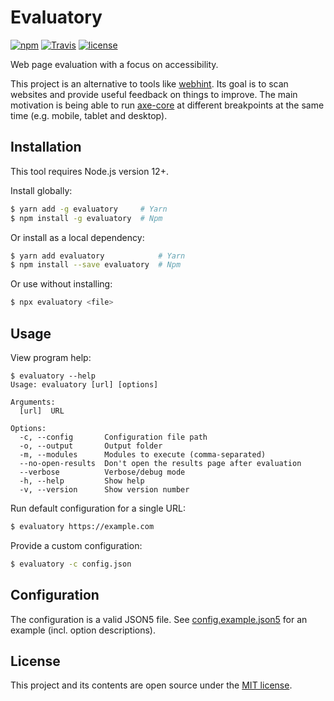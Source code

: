 # Evaluatory

[![npm](https://img.shields.io/npm/v/evaluatory?style=flat-square)](https://www.npmjs.com/package/evaluatory)
[![Travis](https://img.shields.io/travis/com/darekkay/evaluatory?style=flat-square)](https://travis-ci.com/darekkay/evaluatory)
[![license](https://img.shields.io/badge/license-MIT-green?style=flat-square)](https://github.com/darekkay/evaluatory/blob/master/LICENSE)

Web page evaluation with a focus on accessibility.

This project is an alternative to tools like [webhint](https://webhint.io). Its goal is to scan websites and provide useful feedback on things to improve. The main motivation is being able to run [axe-core](https://github.com/dequelabs/axe-core) at different breakpoints at the same time (e.g. mobile, tablet and desktop).

## Installation

This tool requires Node.js version 12+.

Install globally:

```bash
$ yarn add -g evaluatory     # Yarn
$ npm install -g evaluatory  # Npm
```

Or install as a local dependency:

```bash
$ yarn add evaluatory            # Yarn
$ npm install --save evaluatory  # Npm
```

Or use without installing:

```bash
$ npx evaluatory <file>
```

## Usage

View program help:

```
$ evaluatory --help
Usage: evaluatory [url] [options]

Arguments:
  [url]  URL

Options:
  -c, --config       Configuration file path
  -o, --output       Output folder
  -m, --modules      Modules to execute (comma-separated)
  --no-open-results  Don't open the results page after evaluation
  --verbose          Verbose/debug mode
  -h, --help         Show help
  -v, --version      Show version number
```

Run default configuration for a single URL:

```bash
$ evaluatory https://example.com
```

Provide a custom configuration:

```bash
$ evaluatory -c config.json
```

## Configuration

The configuration is a valid JSON5 file. See [config.example.json5](config.example.json5) for an example (incl. option descriptions).

## License

This project and its contents are open source under the [MIT license](LICENSE).
